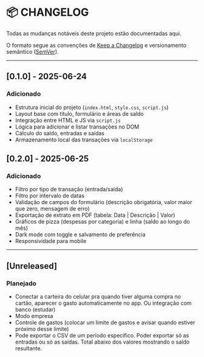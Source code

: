 # 📦 CHANGELOG

Todas as mudanças notáveis deste projeto estão documentadas aqui.

O formato segue as convenções de [Keep a Changelog](https://keepachangelog.com/pt-BR/1.0.0/) e versionamento semântico ([SemVer](https://semver.org/lang/pt-BR/)).

---

## [0.1.0] - 2025-06-24

### Adicionado
- Estrutura inicial do projeto (`index.html`, `style.css`, `script.js`)
- Layout base com título, formulário e áreas de saldo
- Integração entre HTML e JS via `script.js`
- Lógica para adicionar e listar transações no DOM
- Cálculo do saldo, entradas e saídas
- Armazenamento local das transações via `localStorage`

## [0.2.0] - 2025-06-25

### Adicionado
- Filtro por tipo de transação (entrada/saída)
- Filtro por intervalo de datas
- Validação de campos do formulário (descrição obrigatória, valor maior que zero, mensagem de erro)
- Exportação de extrato em PDF (tabela: Data | Descrição | Valor)
- Gráficos de pizza (despesas por categoria) e linha (saldo ao longo do mês)
- Dark mode com toggle e salvamento de preferência
- Responsividade para mobile

---

## [Unreleased]

### Planejado
- Conectar a carteira do celular pra quando tiver alguma compra no cartão, aparecer o gasto automaticamente no app. Ou integração com banco (estudar)
- Modo empresa
- Controle de gastos (colocar um limite de gastos e avisar quando estiver próximo desse limite)
- Pode exportar o CSV de um período específico. Poder exportar só as entradas ou só as saídas. Total abaixo dos valores mostrando o saldo resultante.
